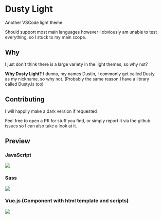 # Dusty Light

Another VSCode light theme

Should support most main languages however I obviously am unable to test everything, so I stuck to my main scope.

## Why

I just don't think there is a large variety in the light themes, so why not?

**Why Dusty Light?** I dunno, my names Dustin, I commonly get called Dusty as my nickname, so why not. (Probably the same reason I have a library called DustyJs too)

## Contributing

I will happily make a dark version if requested

Feel free to open a PR for stuff you find, or simply report it via the github issues so I can also take a look at it.

## Preview

### JavaScript

![](https://image.ibb.co/f3GtLb/js.png)

### Sass

![](https://image.ibb.co/kozDLb/scss.png)

### Vue.js (Component with html template and scripts)

![](https://image.ibb.co/fwKDLb/vue.png)
